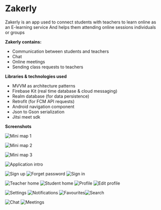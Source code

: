 # Zakerly
Zakerly is an app used to connect students with teachers to learn online as an E-learning service
And helps them attending online sessions individuals or groups

**Zakerly contains:**

* Communication between students and teachers
* Chat
* Online meetings
* Sending class requests to teachers

**Libraries & technologies used**

* MVVM as architecture patterns
* Firebase Kit (real time database & cloud messaging)
* Realm database (for data persistence)
* Retrofit (for FCM API requests)
* Android navigation component
* Json to Gson serialization 
* Jitsi meet sdk


**Screenshots**

![Mini map 1](https://user-images.githubusercontent.com/49305252/135639098-1c6991b2-f95f-40d4-8bb9-18439ee58761.png)

![Mini map 2](https://user-images.githubusercontent.com/49305252/135639231-73c89c14-93e6-4270-902b-3a78d6dbe8d2.png)

![Mini map 3](https://user-images.githubusercontent.com/49305252/135639373-d45e5b64-776b-4e2e-ba06-ff9b78f3775e.png)

![Application intro](https://user-images.githubusercontent.com/49305252/135639501-4da51ef2-d303-404a-9708-56df8f351f01.png)

![Sign up](https://user-images.githubusercontent.com/49305252/135639718-adf39d0b-3183-4b3f-b031-2e5bdab20e43.png) ![Forget password](https://user-images.githubusercontent.com/49305252/135639818-de1e91a0-4d92-4b52-9d7d-0890b6d77eff.png) ![Sign in](https://user-images.githubusercontent.com/49305252/135639874-f85c975b-5d40-4ac7-9be7-4fba3a7a8791.png)

![Teacher home](https://user-images.githubusercontent.com/49305252/135639961-a00a4158-f3d1-4b3d-bcc8-19bb366c39fc.png) ![Student home](https://user-images.githubusercontent.com/49305252/135640052-a79b97c0-09e8-4e6a-bdf5-177287d055ee.png) ![Profile](https://user-images.githubusercontent.com/49305252/135640317-f0df7175-1c46-4e48-8e63-f64a6407a6bc.png) ![Edit profile](https://user-images.githubusercontent.com/49305252/135640432-c127452d-63f3-49f5-b617-4f21b56a1f6e.png)

![Settings](https://user-images.githubusercontent.com/49305252/135640884-051d3517-8c40-4738-aea8-1b5511ba7e4a.png) ![Notifications](https://user-images.githubusercontent.com/49305252/135640984-1e6e2453-a5e2-4bcf-a537-c14ba2f5ad0b.png) ![Favourites](https://user-images.githubusercontent.com/49305252/135641158-ad219ec9-9d4a-4fb8-959f-761f06c8acc2.png)![Search](https://user-images.githubusercontent.com/49305252/135641493-6131f73b-cd89-488d-8bcd-2450ceb957d5.png) 

![Chat](https://user-images.githubusercontent.com/49305252/135641658-268e95af-6dac-4a62-9528-cdd70b00dd16.png) ![Meetings](https://user-images.githubusercontent.com/49305252/135641790-18be57d8-2be8-41c7-8edc-440daf36c00b.png)
